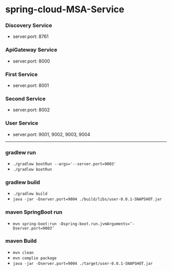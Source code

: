 # spring-cloud-MSA-Service


### Discovery Service
- server.port: 8761

### ApiGateway Service
- server.port: 8000

### First Service
- server.port: 8001

### Second Service
- server.port: 8002

### User Service 
- server.port: 9001, 9002, 9003, 9004

---
### gradlew run 
- `./gradlew bootRun --args='--server.port=9003'`
- `./gradlew bootRun`

### gradlew build
- `./gradlew build`
- `java -jar -Dserver.port=9004 ./build/libs/user-0.0.1-SNAPSHOT.jar`

### maven SpringBoot run
- `mvn spring-boot:run -Dspring-boot.run.jvmArguments=’-Dserver.port=9003’`

### maven Build
- `mvn clean` <br>
- `mvn complie package`<br>
- `java -jar -Dserver.port=9004 ./target/user-0.0.1-SNAPSHOT.jar`


